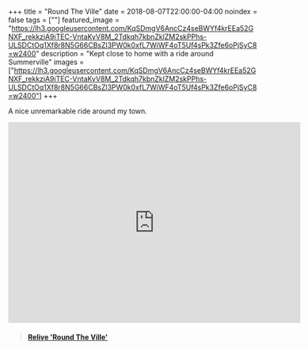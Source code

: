 +++
title =  "Round The Ville"
date = 2018-08-07T22:00:00-04:00
noindex = false
tags = [""]
featured_image = "https://lh3.googleusercontent.com/KqSDmgV6AncCz4seBWYf4krEEa52GNXF_rekkziA9iTEC-VntaKyV8M_2Tdkqh7kbnZklZM2skPPhs-ULSDCtOq1Xf8r8N5G66CBsZl3PW0k0xfL7WiWF4oT5Uf4sPk3Zfe6oPjSyC8=w2400"
description = "Kept close to home with a ride around Summerville"
images = ["https://lh3.googleusercontent.com/KqSDmgV6AncCz4seBWYf4krEEa52GNXF_rekkziA9iTEC-VntaKyV8M_2Tdkqh7kbnZklZM2skPPhs-ULSDCtOq1Xf8r8N5G66CBsZl3PW0k0xfL7WiWF4oT5Uf4sPk3Zfe6oPjSyC8=w2400"]
+++

A nice unremarkable ride around my town.

<iframe height='405' width='590' frameborder='0' allowtransparency='true' scrolling='no' src='https://www.strava.com/activities/1757386673/embed/ab878721ec55dac3f3b1232267e3d2d202584174'></iframe>


<blockquote class="embedly-card" data-card-controls="0" data-card-key="f1631a41cb254ca5b035dc5747a5bd75"><h4><a href="https://www.relive.cc/view/1757386673?r=embed-site">Relive 'Round The Ville'</a></h4></blockquote>
        <script async src="//cdn.embedly.com/widgets/platform.js" charset="UTF-8"></script>
